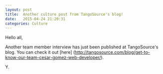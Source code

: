 ```yaml
---
layout: post
title:  Another culture post from TangoSource's blog!
date:   2015-04-24 21:20:31
categories: Culture
---
```

Hello all,

Another team member interview has just been published at TangoSource's blog. You can check it out [here] (http://tangosource.com/blog/get-to-know-our-team-cesar-gomez-web-developer/).

Y.
